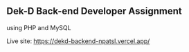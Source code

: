 ## Dek-D Back-end Developer Assignment

using PHP and MySQL

Live site: https://dekd-backend-npatsl.vercel.app/

